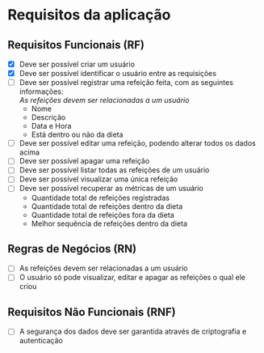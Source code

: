 # Requisitos da aplicação

## Requisitos Funcionais (RF)

- [x] Deve ser possível criar um usuário
- [x] Deve ser possível identificar o usuário entre as requisições
- [ ] Deve ser possível registrar uma refeição feita, com as seguintes informações:  
  *As refeições devem ser relacionadas a um usuário*
  - Nome
  - Descrição
  - Data e Hora
  - Está dentro ou não da dieta
- [ ] Deve ser possível editar uma refeição, podendo alterar todos os dados acima
- [ ] Deve ser possível apagar uma refeição
- [ ] Deve ser possível listar todas as refeições de um usuário
- [ ] Deve ser possível visualizar uma única refeição
- [ ] Deve ser possível recuperar as métricas de um usuário
  - Quantidade total de refeições registradas
  - Quantidade total de refeições dentro da dieta
  - Quantidade total de refeições fora da dieta
  - Melhor sequência de refeições dentro da dieta

## Regras de Negócios (RN)

- [ ] As refeições devem ser relacionadas a um usuário
- [ ] O usuário só pode visualizar, editar e apagar as refeições o qual ele criou

## Requisitos Não Funcionais (RNF)

- [ ] A segurança dos dados deve ser garantida através de criptografia e autenticação

